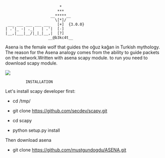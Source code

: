                             *
                           ***
                        __*****__
                          \[*]/ 
     ___ ___ ___ ___ ___   [+]  {3.0.0}
    | .'|_ -| ._|   | .'|  [-]
    |__,|___|__/|_|_|__,|  [?]
                       __@b3kc4t__
                              
                              

 Asena is the female wolf that guides the oğuz kağan in Turkish mythology.
The reason for the Asena analogy comes from the ability to guide packets on the network.Written with asena scapy module. to run you need to download scapy module.

![](https://github.com/mustgundogdu/ASENA/blob/master/scrrenshot/asena.jpg)





      
             
             
             INSTALLATION


Let's install scapy developer first:

 * cd /tmp/
  
 * git clone https://github.com/secdev/scapy.git
                                                                                    
 * cd scapy
  
 * python setup.py install                                         
 
Then download asena 

* git clone https://github.com/mustgundogdu/ASENA.git







